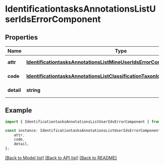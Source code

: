 # IdentificationtasksAnnotationsListUserIdsErrorComponent


## Properties

Name | Type | Description | Notes
------------ | ------------- | ------------- | -------------
**attr** | [**IdentificationtasksAnnotationsListMineUserIdsErrorComponentAttr**](IdentificationtasksAnnotationsListMineUserIdsErrorComponentAttr.md) |  | [default to undefined]
**code** | [**IdentificationtasksAnnotationsListClassificationTaxonIdsErrorComponentCode**](IdentificationtasksAnnotationsListClassificationTaxonIdsErrorComponentCode.md) |  | [default to undefined]
**detail** | **string** |  | [default to undefined]

## Example

```typescript
import { IdentificationtasksAnnotationsListUserIdsErrorComponent } from 'mosquito-alert';

const instance: IdentificationtasksAnnotationsListUserIdsErrorComponent = {
    attr,
    code,
    detail,
};
```

[[Back to Model list]](../README.md#documentation-for-models) [[Back to API list]](../README.md#documentation-for-api-endpoints) [[Back to README]](../README.md)
